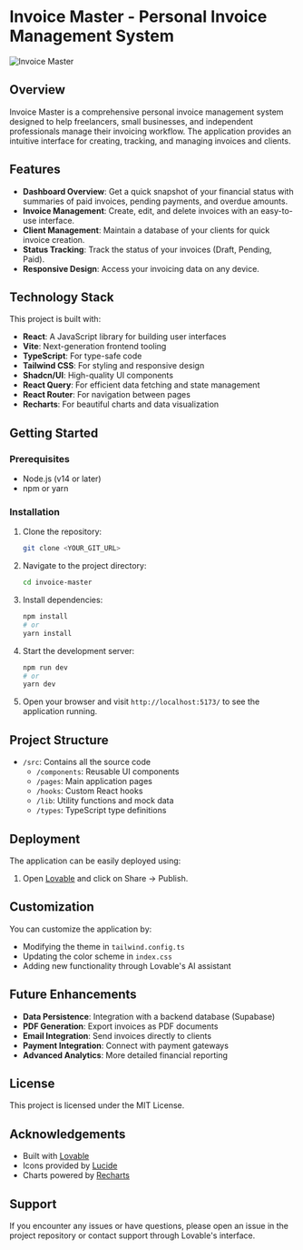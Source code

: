 
# Invoice Master - Personal Invoice Management System

![Invoice Master](public/background.png)

## Overview

Invoice Master is a comprehensive personal invoice management system designed to help freelancers, small businesses, and independent professionals manage their invoicing workflow. The application provides an intuitive interface for creating, tracking, and managing invoices and clients.

## Features

- **Dashboard Overview**: Get a quick snapshot of your financial status with summaries of paid invoices, pending payments, and overdue amounts.
- **Invoice Management**: Create, edit, and delete invoices with an easy-to-use interface.
- **Client Management**: Maintain a database of your clients for quick invoice creation.
- **Status Tracking**: Track the status of your invoices (Draft, Pending, Paid).
- **Responsive Design**: Access your invoicing data on any device.

## Technology Stack

This project is built with:

- **React**: A JavaScript library for building user interfaces
- **Vite**: Next-generation frontend tooling
- **TypeScript**: For type-safe code
- **Tailwind CSS**: For styling and responsive design
- **Shadcn/UI**: High-quality UI components
- **React Query**: For efficient data fetching and state management
- **React Router**: For navigation between pages
- **Recharts**: For beautiful charts and data visualization

## Getting Started

### Prerequisites

- Node.js (v14 or later)
- npm or yarn

### Installation

1. Clone the repository:
   ```sh
   git clone <YOUR_GIT_URL>
   ```

2. Navigate to the project directory:
   ```sh
   cd invoice-master
   ```

3. Install dependencies:
   ```sh
   npm install
   # or
   yarn install
   ```

4. Start the development server:
   ```sh
   npm run dev
   # or
   yarn dev
   ```

5. Open your browser and visit `http://localhost:5173/` to see the application running.

## Project Structure

- `/src`: Contains all the source code
  - `/components`: Reusable UI components
  - `/pages`: Main application pages
  - `/hooks`: Custom React hooks
  - `/lib`: Utility functions and mock data
  - `/types`: TypeScript type definitions

## Deployment

The application can be easily deployed using:

1. Open [Lovable](https://lovable.dev/projects/6a6c438e-00b7-4f07-894d-d8567dbfbf65) and click on Share -> Publish.

## Customization

You can customize the application by:

- Modifying the theme in `tailwind.config.ts`
- Updating the color scheme in `index.css`
- Adding new functionality through Lovable's AI assistant

## Future Enhancements

- **Data Persistence**: Integration with a backend database (Supabase)
- **PDF Generation**: Export invoices as PDF documents
- **Email Integration**: Send invoices directly to clients
- **Payment Integration**: Connect with payment gateways
- **Advanced Analytics**: More detailed financial reporting

## License

This project is licensed under the MIT License.

## Acknowledgements

- Built with [Lovable](https://lovable.dev/)
- Icons provided by [Lucide](https://lucide.dev/)
- Charts powered by [Recharts](https://recharts.org/)

## Support

If you encounter any issues or have questions, please open an issue in the project repository or contact support through Lovable's interface.
